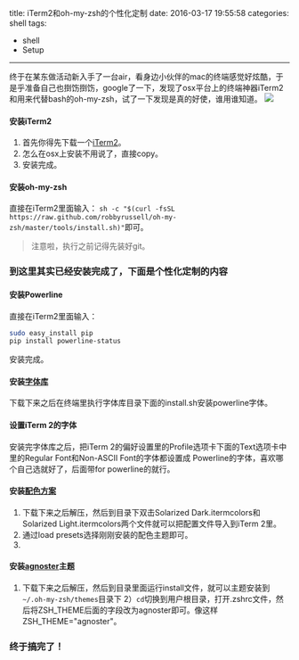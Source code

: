 title: iTerm2和oh-my-zsh的个性化定制
date: 2016-03-17 19:55:58
categories: shell
tags:
- shell
- Setup
---
终于在某东做活动新入手了一台air，看身边小伙伴的mac的终端感觉好炫酷，于是乎准备自己也捯饬捯饬，google了一下，发现了osx平台上的终端神器iTerm2和用来代替bash的oh-my-zsh，试了一下发现是真的好使，谁用谁知道。
![](http://oar4g068j.bkt.clouddn.com/iterm2.png)

<!-- more -->

#### 安装iTerm2
1. 首先你得先下载一个[iTerm2](http://www.iterm2.com/)。
2. 怎么在osx上安装不用说了，直接copy。
3. 安装完成。

#### 安装oh-my-zsh
直接在iTerm2里面输入：
`sh -c "$(curl -fsSL https://raw.github.com/robbyrussell/oh-my-zsh/master/tools/install.sh)"`即可。
> 注意啦，执行之前记得先装好git。

### 到这里其实已经安装完成了，下面是个性化定制的内容

#### 安装Powerline
直接在iTerm2里面输入：
```bash
sudo easy_install pip
pip install powerline-status
```
安装完成。

#### 安装[字体库](https://github.com/powerline/fonts)
下载下来之后在终端里执行字体库目录下面的install.sh安装powerline字体。

#### 设置iTerm 2的字体
安装完字体库之后，把iTerm 2的偏好设置里的Profile选项卡下面的Text选项卡中里的Regular Font和Non-ASCII Font的字体都设置成 Powerline的字体，喜欢哪个自己选就好了，后面带for powerline的就行。

#### 安装[配色方案](https://github.com/altercation/solarized)
1. 下载下来之后解压，然后到目录下双击Solarized Dark.itermcolors和Solarized Light.itermcolors两个文件就可以把配置文件导入到iTerm 2里。
2. 通过load presets选择刚刚安装的配色主题即可。
3.
#### 安装[agnoster](https://github.com/fcamblor/oh-my-zsh-agnoster-fcamblor)主题
1. 下载下来之后解压，然后到目录里面运行install文件，就可以主题安装到`~/.oh-my-zsh/themes`目录下
2）`cd`切换到用户根目录，打开.zshrc文件，然后将ZSH_THEME后面的字段改为agnoster即可。像这样ZSH_THEME="agnoster"。

### 终于搞完了！
